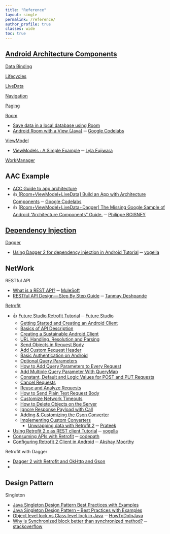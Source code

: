 ```yaml
---
title: "Reference"
layout: single
permalink: /reference/
author_profile: true
classes: wide
toc: true
---
```


## [Android Architecture Components](https://developer.android.com/topic/libraries/architecture/)

[Data Binding](https://developer.android.com/topic/libraries/data-binding/)

[Lifecycles](https://developer.android.com/topic/libraries/architect) 

[LiveData](https://developer.android.com/topic/libraries/architecture/livedata) 

[Navigation](https://developer.android.com/topic/libraries/architecture/navigation.html)

[Paging](https://developer.android.com/topic/libraries/architecture/paging/)

[Room](https://developer.android.com/topic/libraries/architecture/room)
* [Save data in a local database using Room](https://developer.android.com/training/data-storage/room)
* [Android Room with a View (Java)](https://codelabs.developers.google.com/codelabs/android-room-with-a-view/#0) ─ [Google Codelabs](https://codelabs.developers.google.com/)

[ViewModel](https://developer.android.com/topic/libraries/architecture/viewmodel)
* [ViewModels : A Simple Example](https://medium.com/androiddevelopers/viewmodels-a-simple-example-ed5ac416317e) ─ [Lyla Fujiwara](https://medium.com/@lylalyla)

[WorkManager](https://developer.android.com/topic/libraries/architecture/workmanager)


## AAC Example
* [ACC Guide to app architecture](https://developer.android.com/jetpack/docs/guide)
* :thumbsup:[ [Room+ViewModel+LiveData] Build an App with Architecture Components](https://codelabs.developers.google.com/codelabs/build-app-with-arch-components/index.html?index=..%2F..index#0) ─ [Google Codelabs](https://codelabs.developers.google.com/)
* :thumbsup: [ [Room+ViewModel+LiveData+Dagger] The Missing Google Sample of Android “Architecture Components” Guide.](https://proandroiddev.com/the-missing-google-sample-of-android-architecture-components-guide-c7d6e7306b8f) ─ [Philippe BOISNEY](https://proandroiddev.com/@Phil_Boisney)


## [Dependency Injection](https://en.wikipedia.org/wiki/Dependency_injection)
[Dagger](https://google.github.io/dagger/)
* [Using Dagger 2 for dependency injection in Android Tutorial](https://www.vogella.com/tutorials/Dagger/article.html) ─ [vogella](https://www.vogella.com/)
  

## NetWork

RESTful API
* [What is a REST API?](https://www.mulesoft.com/resources/api/what-is-rest-api-design) ─ [MuleSoft](https://www.mulesoft.com/)
* [RESTful API Design — Step By Step Guide](https://hackernoon.com/restful-api-design-step-by-step-guide-2f2c9f9fcdbf) ─ [Tanmay Deshpande](https://hackernoon.com/@tanmay.avinash.deshpande)

[Retrofit](http://square.github.io/retrofit/)
* :thumbsup: [Future Studio Retrofit Tutorial](https://futurestud.io/tutorials/retrofit-getting-started-and-android-client) ─ [Future Studio](https://futurestud.io/)
  * [Getting Started and Creating an Android Client](https://futurestud.io/tutorials/retrofit-getting-started-and-android-client)
  * [Basics of API Description](https://futurestud.io/tutorials/retrofit-2-basics-of-api-description)
  * [Creating a Sustainable Android Client](https://futurestud.io/tutorials/retrofit-2-creating-a-sustainable-android-client)
  * [URL Handling, Resolution and Parsing](https://futurestud.io/tutorials/retrofit-2-url-handling-resolution-and-parsing)
  * [Send Objects in Request Body](https://futurestud.io/tutorials/retrofit-send-objects-in-request-body)
  * [Add Custom Request Header](https://futurestud.io/tutorials/retrofit-add-custom-request-header)
  * [Basic Authentication on Android](https://futurestud.io/tutorials/android-basic-authentication-with-retrofit)
  * [Optional Query Parameters](https://futurestud.io/tutorials/retrofit-optional-query-parameters)
  * [How to Add Query Parameters to Every Request](https://futurestud.io/tutorials/retrofit-2-how-to-add-query-parameters-to-every-request)
  * [Add Multiple Query Parameter With QueryMap](https://futurestud.io/tutorials/retrofit-2-add-multiple-query-parameter-with-querymap)
  * [Constant, Default and Logic Values for POST and PUT Requests](https://futurestud.io/tutorials/retrofit-2-constant-default-and-logic-values-for-post-and-put-requests)
  * [Cancel Requests](https://futurestud.io/tutorials/retrofit-2-cancel-requests)
  * [Reuse and Analyze Requests](https://futurestud.io/tutorials/retrofit-2-reuse-and-analyze-requests-2)
  * [How to Send Plain Text Request Body](https://futurestud.io/tutorials/retrofit-2-how-to-send-plain-text-request-body)
  * [Customize Network Timeouts](https://futurestud.io/tutorials/retrofit-2-customize-network-timeouts)
  * [How to Delete Objects on the Server](https://futurestud.io/tutorials/retrofit-2-how-to-delete-objects-on-the-server)
  * [Ignore Response Payload with Call<Void>](https://futurestud.io/tutorials/retrofit-2-ignore-response-payload-with-call-void)
  * [Adding & Customizing the Gson Converter](https://futurestud.io/tutorials/retrofit-2-adding-customizing-the-gson-converter)
  * [Implementing Custom Converters](https://futurestud.io/tutorials/retrofit-2-implementing-custom-converters)
    * [Unwrapping data with Retrofit 2](http://f2prateek.com/2017/04/21/unwrapping-data-with-retrofit-2/) ─ [Prateek](http://f2prateek.com/)
  <!-- * []()
  * []()
  * []()
  * []() -->
* [Using Retrofit 2.x as REST client Tutorial](https://www.vogella.com/tutorials/Retrofit/article.html) ─ [vogella](https://www.vogella.com/)
* [Consuming APIs with Retrofit](https://github.com/codepath/android_guides/wiki/Consuming-APIs-with-Retrofit) ─ [codepath](https://codepath.org/)
* [Configuring Retrofit 2 Client in Android](https://proandroiddev.com/configuring-retrofit-2-client-in-android-130455eaccbd) ─ [Akshay Moorthy](https://proandroiddev.com/@akshay_moorthy)

Retrofit with Dagger
* [Dagger 2 with Retrofit and OkHttp and Gson](https://adityaladwa.wordpress.com/2016/05/09/dagger-2-with-retrofit-and-okhttp-and-gson/)
* 


## Design Pattern

Singleton
* [Java Singleton Design Pattern Best Practices with Examples](https://www.journaldev.com/1377/java-singleton-design-pattern-best-practices-examples)
* [Java Singleton Design Pattern – Best Practices with Examples](https://examples.javacodegeeks.com/core-java/java-singleton-design-pattern-best-practices-examples/) 
* [Object level lock vs Class level lock in Java](https://howtodoinjava.com/java/multi-threading/object-vs-class-level-locking/) ─ [HowToDoInJava](https://howtodoinjava.com/)
* [Why is Synchronized block better than synchronized method?](https://stackoverflow.com/questions/20906548/why-is-synchronized-block-better-than-synchronized-method) ─ [stackoverflow](https://stackoverflow.com/)
